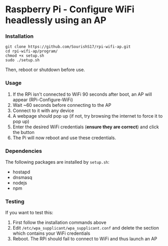 # Raspberry Pi - Configure WiFi headlessly using an AP

### Installation
```
git clone https://github.com/SourishS17/rpi-wifi-ap.git
cd rpi-wifi-ap/program/
chmod +x setup.sh 
sudo ./setup.sh 
```
Then, reboot or shutdown before use.


### Usage
1) If the RPi isn't connected to WiFi 90 seconds after boot, an AP will appear (RPi-Configure-WiFi)
2) Wait ~60 seconds before connecting to the AP
3) Connect to it with any device
4) A webpage should pop up (if not, try browsing the internet to force it to pop up)
5) Enter the desired WiFi credentials (**ensure they are correct**) and click the button
6) The Pi will now reboot and use these credentials.


### Dependencies 
The following packages are installed by `setup.sh`:
- hostapd
- dnsmasq
- nodejs
- npm

### Testing
If you want to test this:
1) First follow the installation commands above
2) Edit `/etc/wpa_supplicant/wpa_supplicant.conf` and delete the section which contains your WiFi credentials
3) Reboot. The RPi should fail to connect to WiFi and thus launch an AP
